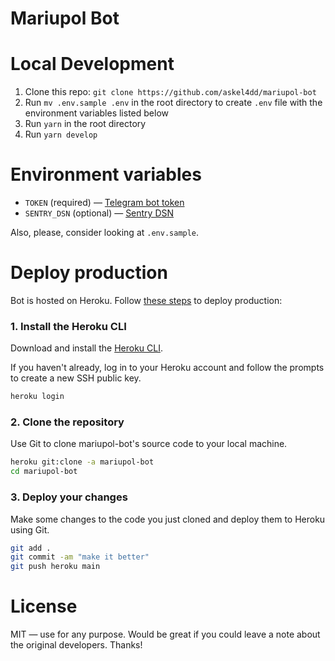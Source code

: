 # Mariupol Bot

# Local Development

1. Clone this repo: `git clone https://github.com/askel4dd/mariupol-bot`
2. Run `mv .env.sample .env` in the root directory to create `.env` file with the environment variables listed below
3. Run `yarn` in the root directory
4. Run `yarn develop`

# Environment variables

-   `TOKEN` (required) — [Telegram bot token](https://core.telegram.org/bots#6-botfather)
-   `SENTRY_DSN` (optional) — [Sentry DSN](https://docs.sentry.io/product/sentry-basics/dsn-explainer/)

Also, please, consider looking at `.env.sample`.

# Deploy production

Bot is hosted on Heroku. Follow [these steps](https://dashboard.heroku.com/apps/mariupol-bot/deploy/heroku-git) to deploy production:

### 1. Install the Heroku CLI

Download and install the [Heroku CLI](https://devcenter.heroku.com/articles/heroku-command-line).

If you haven't already, log in to your Heroku account and follow the prompts to create a new SSH public key.

```bash
heroku login
```

### 2. Clone the repository

Use Git to clone mariupol-bot's source code to your local machine.

```bash
heroku git:clone -a mariupol-bot
cd mariupol-bot
```

### 3. Deploy your changes

Make some changes to the code you just cloned and deploy them to Heroku using Git.

```bash
git add .
git commit -am "make it better"
git push heroku main
```

# License

MIT — use for any purpose. Would be great if you could leave a note about the original developers. Thanks!
